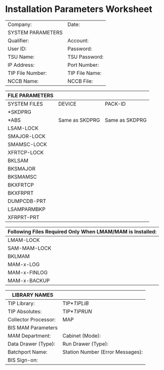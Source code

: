 # Installation Parameters Worksheet

| | |
| --- | --- |
| Company: | Date: |
| SYSTEM PARAMETERS | | 
| Qualifier: | Account:|
| User ID: | Password: | 
| TSU Name: | TSU Password: | 
| IP Address: | Port Number: |
| TIP File Number: | TIP File Name: |
| NCCB Name: | NCCB File: |
 

| FILE PARAMETERS | | |
| ---- | ---- | ---- |
| SYSTEM FILES | DEVICE	| PACK-ID |
| *SKDPRG | | |
| *ABS | Same as SKDPRG | Same as SKDPRG |
| LSAM-LOCK | | |
| SMAJOR-LOCK | | |
| SMAMSC-LOCK | | |
| XFRTCP-LOCK | | |
| BKLSAM | | |
| BKSMAJOR | | |
| BKSMAMSC | | |
| BKXFRTCP | | |
| BKXFRPRT | | |
| DUMPCDB-PRT | | |
| LSAMPARMBKP | | |
| XFRPRT-PRT | | |


| Following Files Required Only When LMAM/MAM is Installed: |
| --- |
| LMAM-LOCK |
| SAM-MAM-LOCK |
| BKLMAM |
| MAM-x-LOG |
| MAM-x-FINLOG |
| MAM-x-BACKUP |

| LIBRARY NAMES | | 
| ---- | ---- |
| TIP Library: | TIP$*TIPLIB$ |
| TIP Absolutes: | TIP$*TIPRUN$ |
| Collector Processor: | MAP |
| BIS MAM Parameters | |
| MAM Department: | Cabinet (Mode): |
| Data Drawer (Type):	| Run Drawer (Type): | 
| Batchport Name: | Station Number (Error Messages): |
| BIS Sign-on: | | 